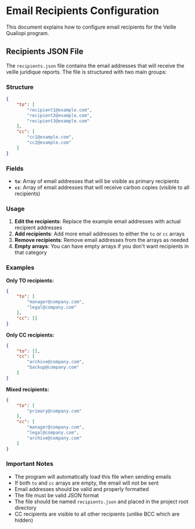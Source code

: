 # Email Recipients Configuration

This document explains how to configure email recipients for the Veille Qualiopi program.

## Recipients JSON File

The `recipients.json` file contains the email addresses that will receive the veille juridique reports. The file is structured with two main groups:

### Structure

```json
{
    "to": [
        "recipient1@example.com",
        "recipient2@example.com",
        "recipient3@example.com"
    ],
    "cc": [
        "cc1@example.com",
        "cc2@example.com"
    ]
}
```

### Fields

- **`to`**: Array of email addresses that will be visible as primary recipients
- **`cc`**: Array of email addresses that will receive carbon copies (visible to all recipients)

### Usage

1. **Edit the recipients**: Replace the example email addresses with actual recipient addresses
2. **Add recipients**: Add more email addresses to either the `to` or `cc` arrays
3. **Remove recipients**: Remove email addresses from the arrays as needed
4. **Empty arrays**: You can have empty arrays if you don't want recipients in that category

### Examples

**Only TO recipients:**
```json
{
    "to": [
        "manager@company.com",
        "legal@company.com"
    ],
    "cc": []
}
```

**Only CC recipients:**
```json
{
    "to": [],
    "cc": [
        "archive@company.com",
        "backup@company.com"
    ]
}
```

**Mixed recipients:**
```json
{
    "to": [
        "primary@company.com"
    ],
    "cc": [
        "manager@company.com",
        "legal@company.com",
        "archive@company.com"
    ]
}
```

### Important Notes

- The program will automatically load this file when sending emails
- If both `to` and `cc` arrays are empty, the email will not be sent
- Email addresses should be valid and properly formatted
- The file must be valid JSON format
- The file should be named `recipients.json` and placed in the project root directory
- CC recipients are visible to all other recipients (unlike BCC which are hidden)
